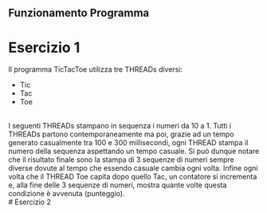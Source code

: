 ## Funzionamento Programma
# Esercizio 1
Il programma TicTacToe utilizza tre THREADs diversi:
- Tic
- Tac
- Toe
<br>
I seguenti THREADs stampano in sequenza i numeri da 10 a 1.
Tutti i THREADs partono contemporaneamente ma poi, grazie ad un tempo generato casualmente tra 100 e 300 millisecondi, ogni THREAD stampa il numero della sequenza aspettando un tempo casuale.
Si può dunque notare che il risultato finale sono la stampa di 3 sequenze di numeri sempre diverse dovute al tempo che essendo casuale cambia ogni volta.
Infine ogni volta che il THREAD Toe capita dopo quello Tac, un contatore si incrementa e, alla fine delle 3 sequenze di numeri, mostra quante volte questa condizione è avvenuta (punteggio). 
<br>
# Esercizio 2
